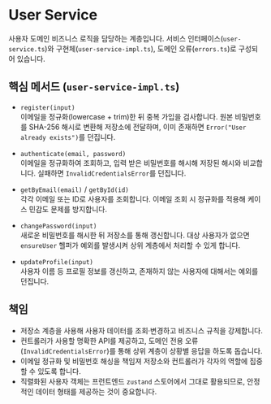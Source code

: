 # User Service

사용자 도메인 비즈니스 로직을 담당하는 계층입니다. 서비스 인터페이스(`user-service.ts`)와 구현체(`user-service-impl.ts`), 도메인 오류(`errors.ts`)로 구성되어 있습니다.

## 핵심 메서드 (`user-service-impl.ts`)

- `register(input)`  
  이메일을 정규화(lowercase + trim)한 뒤 중복 가입을 검사합니다. 원본 비밀번호를 SHA-256 해시로 변환해 저장소에 전달하며, 이미 존재하면 `Error("User already exists")`를 던집니다.

- `authenticate(email, password)`  
  이메일을 정규화하여 조회하고, 입력 받은 비밀번호를 해시해 저장된 해시와 비교합니다. 실패하면 `InvalidCredentialsError`를 던집니다.

- `getByEmail(email)` / `getById(id)`  
  각각 이메일 또는 ID로 사용자를 조회합니다. 이메일 조회 시 정규화를 적용해 케이스 민감도 문제를 방지합니다.

- `changePassword(input)`  
  새로운 비밀번호를 해시한 뒤 저장소를 통해 갱신합니다. 대상 사용자가 없으면 `ensureUser` 헬퍼가 예외를 발생시켜 상위 계층에서 처리할 수 있게 합니다.

- `updateProfile(input)`  
  사용자 이름 등 프로필 정보를 갱신하고, 존재하지 않는 사용자에 대해서는 예외를 던집니다.

## 책임

- 저장소 계층을 사용해 사용자 데이터를 조회·변경하고 비즈니스 규칙을 강제합니다.
- 컨트롤러가 사용할 명확한 API를 제공하고, 도메인 전용 오류(`InvalidCredentialsError`)를 통해 상위 계층이 상황별 응답을 하도록 돕습니다.
- 이메일 정규화 및 비밀번호 해싱을 책임져 저장소와 컨트롤러가 각자의 역할에 집중할 수 있도록 합니다.
- 직렬화된 사용자 객체는 프런트엔드 `zustand` 스토어에서 그대로 활용되므로, 안정적인 데이터 형태를 제공하는 것이 중요합니다.
